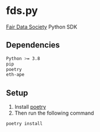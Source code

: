 # fds.py
[Fair Data Society](https://github.com/fairDataSociety/fds.js) Python SDK

## Dependencies
```bash
Python >= 3.8
pip
poetry
eth-ape
```

## Setup
1. Install [poetry](https://python-poetry.org/docs/)
2. Then run the following command
```bash
poetry install
```
